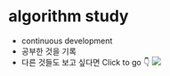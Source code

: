 # algorithm study

* continuous development
* 공부한 것을 기록
* 다른 것들도 보고 싶다면 Click to go 👇
<a href="https://www.notion.so/SungwooIsGood-06b927916351439b82cd38f06cd30829"><img src="https://img.shields.io/badge/Notion-%23000000.svg?style=for-the-badge&logo=notion&logoColor=white"/></a>
  

